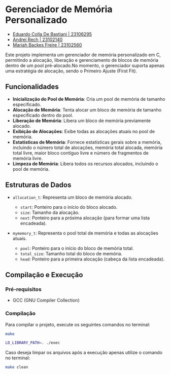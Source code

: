 # Gerenciador de Memória Personalizado

- [Eduardo Colla De Bastiani | 23106295](https://github.com/eduardo-de-bastiani)
- [Andrei Rech | 23102140](https://github.com/AndreiRech)  
- [Mariah Backes Freire | 23102560](https://github.com/mariahbf)

Este projeto implementa um gerenciador de memória personalizado em C, permitindo a alocação, liberação e gerenciamento de blocos de memória dentro de um pool pré-alocado.No momento, o gerenciador suporta apenas uma estratégia de alocação, sendo o Primeiro Ajuste (First Fit).

## Funcionalidades

- **Inicialização do Pool de Memória**: Cria um pool de memória de tamanho especificado.
- **Alocação de Memória**: Tenta alocar um bloco de memória de tamanho especificado dentro do pool.
- **Liberação de Memória**: Libera um bloco de memória previamente alocado.
- **Exibição de Alocações**: Exibe todas as alocações atuais no pool de memória.
- **Estatísticas de Memória**: Fornece estatísticas gerais sobre a memória, incluindo o número total de alocações, memória total alocada, memória total livre, maior bloco contíguo livre e número de fragmentos de memória livre.
- **Limpeza de Memória**: Libera todos os recursos alocados, incluindo o pool de memória.

## Estruturas de Dados

- `allocation_t`: Representa um bloco de memória alocado.
  - `start`: Ponteiro para o início do bloco alocado.
  - `size`: Tamanho da alocação.
  - `next`: Ponteiro para a próxima alocação (para formar uma lista encadeada).

- `mymemory_t`: Representa o pool total de memória e todas as alocações atuais.
  - `pool`: Ponteiro para o início do bloco de memória total.
  - `total_size`: Tamanho total do bloco de memória.
  - `head`: Ponteiro para a primeira alocação (cabeça da lista encadeada).

## Compilação e Execução

### Pré-requisitos

- GCC (GNU Compiler Collection)

### Compilação

Para compilar o projeto, execute os seguintes comandos no terminal:

```sh
make
```

```sh
LD_LIBRARY_PATH=. ./exec
```

Caso deseja limpar os arquivos após a execução apenas utilize o comando no terminal:

```sh
make clean
```